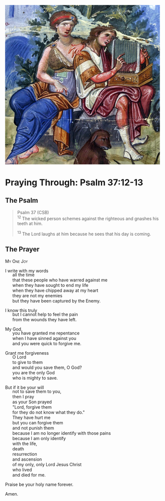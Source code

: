 <img class="intro-right" src="art-paris-psalter.jpg">

<style>
  li {list-style-type: none;}
  p + ul {
    margin-top: -18px;
}
</style>

# Praying Through: Psalm 37:12-13

## The Psalm

>Psalm 37 (CSB)  
><sup>12</sup> The wicked person schemes against the righteous and gnashes his teeth at him. 
>
><sup>13</sup> The Lord laughs at him because he sees that his day is coming. 

## The Prayer

<div style="font-variant: small-caps;">
My One Joy
</div>

I write with my words
* all the time
* that these people who have warred against me
* when they have sought to end my life
* when they have chipped away at my heart
* they are not my enemies
* but they have been captured by the Enemy.

I know this truly
* but I cannot help to feel the pain
* from the wounds they have left.

My God,
* you have granted me repentance
* when I have sinned against you 
* and you were quick to forgive me.

Grant me forgiveness
* O Lord
* to give to them
* and would you save them, O God?
* you are the only God
* who is mighty to save.

But if it be your will
* not to save them to you,
* then I pray
* as your Son prayed
* "Lord, forgive them
* for they do not know what they do."
* They have hurt me
* but you can forgive them
* and not punish them
* because I am no longer identify with those pains
* because I am only identify
* with the life,
* death
* resurrection
* and ascension 
* of my only, only Lord Jesus Christ
* who lived
* and died for me.

Praise be your holy name forever.

Amen.
